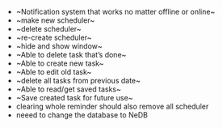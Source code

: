 - ~Notification system that works no matter offline or online~
- ~make new scheduler~
- ~delete scheduler~
- ~re-create scheduler~
- ~hide and show window~
- ~Able to delete task that’s done~
- ~Able to create new task~
- ~Able to edit old task~
- ~delete all tasks from previous date~
- ~Able to read/get saved tasks~
- ~Save created task for future use~
- clearing whole reminder should also remove all scheduler
- neeed to change the database to NeDB
